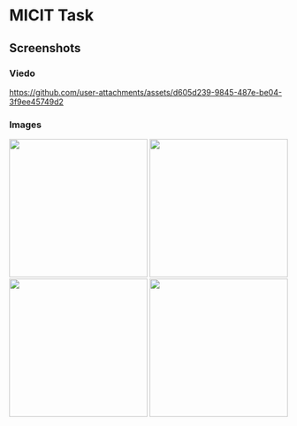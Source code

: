 # MICIT Task

## Screenshots

### Viedo

https://github.com/user-attachments/assets/d605d239-9845-487e-be04-3f9ee45749d2

### Images
<p>
    <img src="https://github.com/user-attachments/assets/5045524d-b214-42f5-9bc1-ca42bb5b91aa" width="250" />
    <img src="https://github.com/user-attachments/assets/46fb3ac0-119b-41f4-88a5-3943c4c634d1" width="250" />
    <img src="https://github.com/user-attachments/assets/1b3d3094-5c18-417e-a354-5abed52ce7f9" width="250" />
    <img src="https://github.com/user-attachments/assets/305eae1c-e092-4257-bca1-0de649e593a2" width="250" />
</p>
